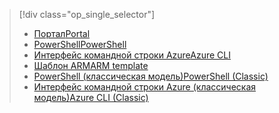 > [!div class="op_single_selector"]
> * [<span data-ttu-id="3b3ac-101">Портал</span><span class="sxs-lookup"><span data-stu-id="3b3ac-101">Portal</span></span>](../articles/virtual-network/virtual-networks-create-nsg-arm-pportal.md)
> * [<span data-ttu-id="3b3ac-102">PowerShell</span><span class="sxs-lookup"><span data-stu-id="3b3ac-102">PowerShell</span></span>](../articles/virtual-network/virtual-networks-create-nsg-arm-ps.md)
> * [<span data-ttu-id="3b3ac-103">Интерфейс командной строки Azure</span><span class="sxs-lookup"><span data-stu-id="3b3ac-103">Azure CLI</span></span>](../articles/virtual-network/virtual-networks-create-nsg-arm-cli.md)
> * [<span data-ttu-id="3b3ac-104">Шаблон ARM</span><span class="sxs-lookup"><span data-stu-id="3b3ac-104">ARM template</span></span>](../articles/virtual-network/virtual-networks-create-nsg-arm-template.md)
> * [<span data-ttu-id="3b3ac-105">PowerShell (классическая модель)</span><span class="sxs-lookup"><span data-stu-id="3b3ac-105">PowerShell (Classic)</span></span>](../articles/virtual-network/virtual-networks-create-nsg-classic-ps.md)
> * [<span data-ttu-id="3b3ac-106">Интерфейс командной строки Azure (классическая модель)</span><span class="sxs-lookup"><span data-stu-id="3b3ac-106">Azure CLI (Classic)</span></span>](../articles/virtual-network/virtual-networks-create-nsg-classic-cli.md)
